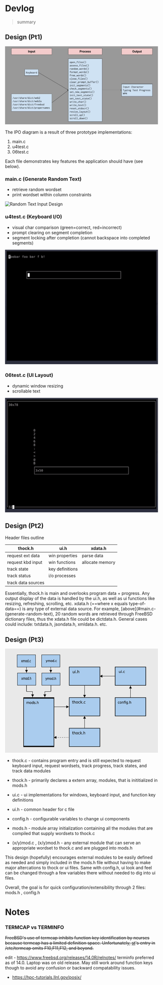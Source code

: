 # Devlog

> summary

## Design (Pt1)

![IPO Diagram](images/ipo.jpg "Input-Process-Output Diagram")

The IPO diagram is a result of three prototype implementations:
1. main.c
2. u4test.c
3. 06test.c

Each file demonstrates key features the application should have (see below).

### main.c (Generate Random Text)
* retrieve random wordset
* print wordset within column constraints
<img src="images/data.gif" alt="Random Text Input Design" width=600>

### u4test.c (Keyboard I/O)
* visual char comparison (green=correct, red=incorrect)
* prompt clearing on segment completion
* segment locking after completion (cannot backspace into completed segments)
<img src="images/kbd.gif" alt="Keyboard IPO Design" width=600>

### 06test.c (UI Layout)
* dynamic window resizing
* scrollable text
<img src="images/ui.gif" alt="UI Layout Design" width=600>

## Design (Pt2)

Header files outline

| thock.h            | ui.h            | xdata.h         |
|--------------------|-----------------|-----------------|
| request ext data   | win properties  | parse data      |
| request kbd input  | win functions   | allocate memory |
| track state        | key definitions |                 |
| track status       | i/o processes   |                 |
| track data sources |                 |                 |

Essentially, thock.h is main and overlooks program data + progress. 
Any output display of the data is handled by the ui.h, as well as ui functions like resizing, refreshing, scrolling, etc. 
xdata.h (==where x equals type-of-data==) is any type of external data source. For example, [above](#main.c-(generate-random-text), 20 random words are retrieved through FreeBSD dictionary files, thus the xdata.h file could be dictdata.h. General cases could include: txtdata.h, jsondata.h, xmldata.h. etc.

## Design (Pt3)

![DesignP3](images/thock-design-p3.png "ThockDesignP3")

* thock.c - contains program entry and is still expected to request keyboard input, request wordsets, track progress, track states, and track data modules
* thock.h - primarily declares a extern array, modules, that is inititialized in mods.h

* ui.c - ui implementations for windows, keyboard input, and function key definitions
* ui.h - common header for c file

* config.h - configurable variables to change ui components
* mods.h - module array initialization containing all the modules that are compiled that supply wordsets to thock.c

* (x/y)mod.c , (x/y)mod.h - any external module that can serve an appropriate wordset to thock.c and are plugged into mods.h

This design (hopefully) encourages external modules to be easily defined as needed and simply included in the mods.h file without having to make major altercations to thock or ui files. Same with config.h, ui look and feel can be changed through a few variables there without needed to dig into ui files.

Overall, the goal is for quick configuration/extensibility through 2 files: mods.h , config.h

# Notes

### TERMCAP vs TERMINFO
~~FreeBSD's use of termcap inhibits function key identification by ncurses because termcap has a limited definition space. Unfortunately, [st](https://st.suckless.org/)'s entry in /etc/termcap omits F10,F11,F12, and beyond.~~

edit - https://www.freebsd.org/releases/14.0R/relnotes/ terminfo preferred as of 14.0. Laptop was on old release. May still work around function keys though to avoid any confusion or backward compatability issues.

- https://hpc-tutorials.llnl.gov/posix/
